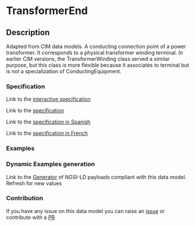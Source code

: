 # TransformerEnd

## Description 

Adapted from CIM data models. A conducting connection point of a power transformer. It corresponds to a physical transformer winding terminal.  In earlier CIM versions, the TransformerWinding class served a similar purpose, but this class is more flexible because it associates to terminal but is not a specialization of ConductingEquipment.
### Specification

Link to the [interactive specification](https://swagger.lab.fiware.org/?url=https://smart-data-models.github.io/dataModel.EnergyCIM/TransformerEnd/swagger.yaml)

Link to the [specification](https://smart-data-models.github.io/dataModel.EnergyCIM/TransformerEnd/doc/spec.md)

Link to the [specification in Spanish](https://smart-data-models.github.io/dataModel.EnergyCIM/TransformerEnd/doc/spec_ES.md)

Link to the [specification in French](https://smart-data-models.github.io/dataModel.EnergyCIM/TransformerEnd/doc/spec_FR.md)
### Examples
### Dynamic Examples generation

Link to the [Generator](https://smartdatamodels.org/extra/ngsi-ld_generator_v0.91.php?schemaUrl=https://raw.githubusercontent.com/smart-data-models/dataModel.EnergyCIM/master/TransformerEnd/schema.json&email=info@smartdatamodels.org) of NGSI-LD payloads compliant with this data model. Refresh for new values
### Contribution

 If you have any issue on this data model you can raise an [issue](https://github.com/smart-data-models/dataModel.EnergyCIM/issues)  or contribute with a [PR](https://github.com/smart-data-models/dataModel.EnergyCIM/pulls)